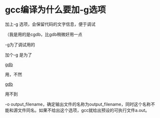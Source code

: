 # gcc编译为什么要加-g选项

加上-g 选项，会保留代码的文字信息，便于调试

（我是用的是cgdb，比gdb稍微好用一点

-g为了调试用的

加个-g 是为了

[gdb](https://www.baidu.com/s?wd=gdb&tn=SE_PcZhidaonwhc_ngpagmjz&rsv_dl=gh_pc_zhidao)

用，不然

[gdb](https://www.baidu.com/s?wd=gdb&tn=SE_PcZhidaonwhc_ngpagmjz&rsv_dl=gh_pc_zhidao)

用不到

-o output\_filename，确定输出文件的名称为output\_filename，同时这个名称不能和源文件同名。如果不给出这个选项，gcc就给出预设的可执行文件a.out。





